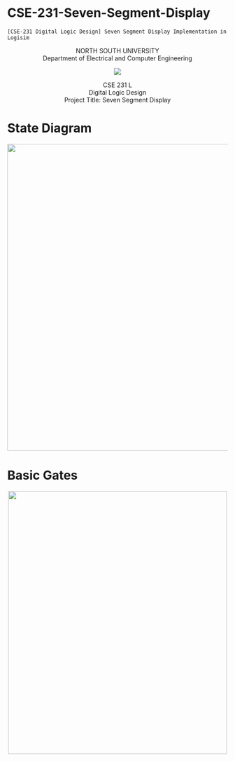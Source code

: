# CSE-231-Seven-Segment-Display
    [CSE-231 Digital Logic Design] Seven Segment Display Implementation in Logisim

<p align="center">
   NORTH SOUTH UNIVERSITY<br>
   Department of Electrical and Computer Engineering
<p>
<p align="center">
  <img src="https://user-images.githubusercontent.com/63312173/169691760-a83acee4-4afd-424a-a34a-986a9d5e06c6.png">
</p>
<p align="center">
   CSE 231 L<br>
   Digital Logic Design<br>
   Project Title: Seven Segment Display<br>
<p>
    
# State Diagram
<p align="center">
  <img width="700" src="https://user-images.githubusercontent.com/63312173/169700060-0e92aa97-624a-4b88-9645-9fa72db7c09e.png">
</p>

# Basic Gates
<p align="center">
  <img width="500" height="600" src="https://user-images.githubusercontent.com/63312173/169700218-96d4ba42-53ad-4bf0-b001-e5170b33a49a.png">
</p>


